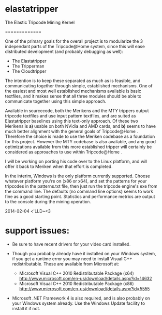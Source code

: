 elastatripper
=============
The Elastic Tripcode Mining Kernel

=============

One of the primary goals for the overall project is to modularize the 3 independant parts of the Tripcode@Home system, since this will ease distributed development (and probably debugging as well):
* The Elastatripper
* The Tripperman
* The Cloudtripper

The intention is to keep these separated as much as is feasible, and communicating together through simple, established mechanisms. One of the easiest and most well established mechanisms available is basic textfiles, and it makes sense that all three modules should be able to communicate together using this simple approach.

Available in sourcecode, both the Merikens and the MTY trippers output tripcode textfiles and use input pattern textfiles, and are suited as Elastatripper baselines using this text-only approach. Of these two Merikens is **a)** usable on both NVidia and AMD cards, and **b)** seems to have much better alignment with the general goals of Tripcode@Home . Therefore the choice is made to use the Meriken codebase as a foundation for this project. However the MTY codebase is also available, and any good optimizations available from this more established tripper will certainly be considered as approaches to use within Tripcode@Home .

I will be working on porting his code over to the Linux platform, and will offer it back to Meriken when that effort is completed.

In the interim, Windows is the only platform currently supported. Choose whatever platform you're on (x86 or x64), and set the patterns for your tripcodes in the patterns.txt file, then just run the tripcode engine's exe from the command line. The defaults (no command line options) seems to work fine as a good starting point. Statistics and performance metrics are output to the console during the mining operation.

2014-02-04
<'LLD~<3

support issues:
=============

* Be sure to have recent drivers for your video card installed.

* Though you probably already have it installed on your Windows system, if you get a runtime error you may need to install Visual C++ redistributable. These are available from Microsoft at:

  * Microsoft Visual C++ 2010 Redistributable Package (x64) 
  http://www.microsoft.com/en-us/download/details.aspx?id=14632
  * Microsoft Visual C++ 2010 Redistributable Package (x86)
  http://www.microsoft.com/en-us/download/details.aspx?id=5555

* Microsoft .NET Framework 4 is also required, and is also probably on your Windows system already. Use the Windows Update facility to install it if not.

